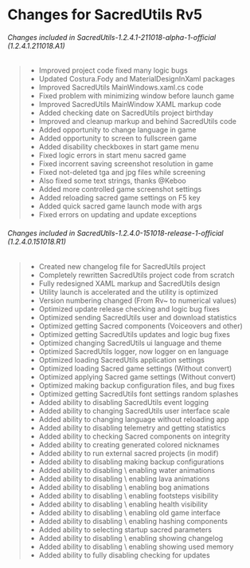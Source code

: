  # Changes for SacredUtils Rv5
 ###### Changes included in SacredUtils-1.2.4.1-211018-alpha-1-official (1.2.4.1.211018.A1)

> - Improved project code fixed many logic bugs
> - Updated Costura.Fody and MaterialDesignInXaml packages
> - Improved SacredUtils MainWindows.xaml.cs code
> - Fixed problem with minimizing window before launch game
> - Improved SacredUtils MainWindow XAML markup code
> - Added checking date on SacredUtils project birthday
> - Improved and cleanup markup and behind SacredUtils code
> - Added opportunity to change language in game
> - Added opportunity to screen to fullscreen game
> - Added disability checkboxes in start game menu
> - Fixed logic errors in start menu sacred game
> - Fixed incorrent saving screenshot resolution in game
> - Fixed not-deleted tga and jpg files while screening
> - Also fixed some text strings, thanks @Keboo
> - Added more controlled game screenshot settings
> - Added reloading sacred game settings on F5 key
> - Added quick sacred game launch mode with args
> - Fixed errors on updating and update exceptions

 ###### Changes included in SacredUtils-1.2.4.0-151018-release-1-official (1.2.4.0.151018.R1)

> - Created new changelog file for SacredUtils project
> - Completely rewritten SacredUtils project code from scratch
> - Fully redesigned XAML markup and SacredUtils design
> - Utility launch is accelerated and the utility is optimized
> - Version numbering changed (From Rv~ to numerical values)
> - Optimized update release checking and logic bug fixes
> - Optimized sending SacredUtils user and download statistics
> - Optimized getting Sacred components (Voiceovers and other)
> - Optimized getting SacredUtils updates and logic bug fixes
> - Optimized changing SacredUtils ui language and theme
> - Optimized SacredUtils logger, now logger on en language
> - Optimized loading SacredUtils application settings
> - Optimized loading Sacred game settings (Without convert)
> - Optimized applying Sacred game settings (Without convert)
> - Optimized making backup configuration files, and bug fixes
> - Optimized getting SacredUtils font settings random splashes
> - Added ability to disabling SacredUtils event logging
> - Added ability to changing SacredUtils user interface scale
> - Added ability to changing language without reloading app
> - Added ability to disabling telemetry and getting statistics
> - Added ability to checking Sacred components on integrity
> - Added ability to creating generated colored nicknames
> - Added ability to run external sacred projects (in modif)
> - Added ability to disabling making backup configurations
> - Added ability to disabling \ enabling water animations
> - Added ability to disabling \ enabling lava animations
> - Added ability to disabling \ enabling bog animations
> - Added ability to disabling \ enabling footsteps visibility
> - Added ability to disabling \ enabling health visibility
> - Added ability to disabling \ enabling old game interface
> - Added ability to disabling \ enabling hashing components
> - Added ability to selecting startup sacred parameters
> - Added ability to disabling \ enabling showing changelog
> - Added ability to disabling \ enabling showing used memory
> - Added ability to fully disabling checking for updates
